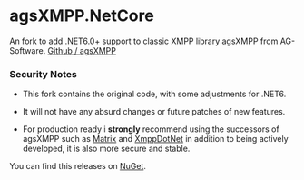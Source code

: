 # agsXMPP.NetCore

An fork to add .NET6.0+ support to classic XMPP library agsXMPP from AG-Software. [Github / agsXMPP](https://github.com/agnauck/agsXMPP)

### Security Notes

- This fork contains the original code, with some adjustments for .NET6.

- It will not have any absurd changes or future patches of new features.

- For production ready i **strongly** recommend using the successors of agsXMPP such as [Matrix](https://www.ag-software.net/matrix-xmpp-sdk/) and [XmppDotNet](https://xmppdotnet.org/) in addition to being actively developed, it is also more secure and stable.


You can find this releases on [NuGet](https://www.nuget.org/packages/agsXMPP.NetCore/).